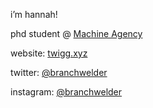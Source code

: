 i’m hannah!

phd student @ [Machine Agency](https://depts.washington.edu/machines/)

website: [twigg.xyz](https://www.twigg.xyz)

twitter: [@branchwelder](https://twitter.com/branchwelder)

instagram: [@branchwelder](https://www.instagram.com/branchwelder/)
